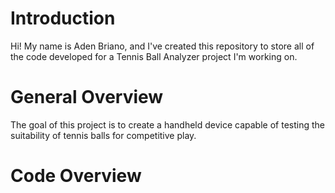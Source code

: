 # Introduction
Hi! My name is Aden Briano, and I've created this repository to store all of the code developed for a Tennis Ball Analyzer project I'm working on.
# General Overview
The goal of this project is to create a handheld device capable of testing the suitability of tennis balls for competitive play. 
# Code Overview

